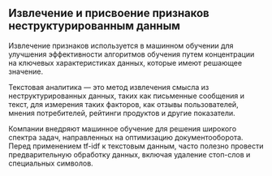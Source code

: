## Извлечение и присвоение признаков неструктурированным данным

Извлечение признаков используется в машинном обучении для улучшения эффективности алгоритмов обучения путем концентрации на ключевых характеристиках данных, которые имеют решающее значение.

Текстовая аналитика — это метод извлечения смысла из неструктурированных данных, таких как письменные сообщения и текст, для измерения таких факторов, как отзывы пользователей, мнения потребителей, рейтинги продуктов и другие показатели.

Компании внедряют машинное обучение для решения широкого спектра задач, направленных на оптимизацию документооборота. Перед применением tf-idf к текстовым данным, часто полезно провести предварительную обработку данных, включая удаление стоп-слов и специальных символов.